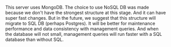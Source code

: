 This server uses MongoDB.
The choice to use NoSQL DB was made because we don't have the strongest structure at this stage. And it can have super fast changes.
But in the future, we suggest that this structure will migrate to SQL DB (perhaps Postgres). It will be better for maintenance performance and data consistency with management queries.
And when the database will not small, management queries will run faster with a SQL database than without SQL.